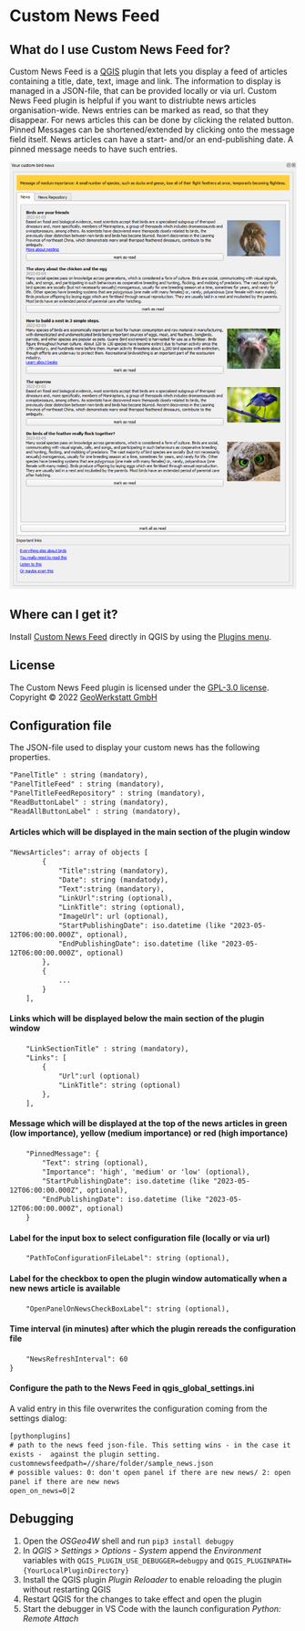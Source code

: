 # Custom News Feed

## What do I use Custom News Feed for?

Custom News Feed is a [QGIS](https://www.qgis.org/en/site/) plugin that lets you display a feed of articles containing a title, date, text, image and link. The information to display is managed in a JSON-file, that can be provided locally or via url.
Custom News Feed plugin is helpful if you want to distriubte news articles organisation-wide.
News entries can be marked as read, so that they disappear. For news articles this can be done by clicking the related button. Pinned Messages can be shortened/extended by clicking onto the message field itself.
News articles can have a start- and/or an end-publishing date. A pinned message needs to have such entries.

![](dockpane_preview.png)

## Where can I get it?

Install [Custom News Feed](https://plugins.qgis.org/plugins) directly in QGIS by using the [Plugins menu](http://docs.qgis.org/latest/en/docs/user_manual/plugins/plugins.html).

## License

The Custom News Feed plugin is licensed under the [GPL-3.0 license](LICENSE).
Copyright © 2022 [GeoWerkstatt GmbH](https://www.geowerkstatt.ch)

## Configuration file

The JSON-file used to display your custom news has the following properties.

    "PanelTitle" : string (mandatory),
    "PanelTitleFeed" : string (mandatory),
    "PanelTitleFeedRepository" : string (mandatory),
    "ReadButtonLabel" : string (mandatory),
    "ReadAllButtonLabel" : string (mandatory),

#### Articles which will be displayed in the main section of the plugin window

    "NewsArticles": array of objects [
            {
                "Title":string (mandatory),
                "Date": string (mandatody),
                "Text":string (mandatory),
                "LinkUrl":string (optional),
                "LinkTitle": string (optional),
                "ImageUrl": url (optional),
                "StartPublishingDate": iso.datetime (like "2023-05-12T06:00:00.000Z", optional),
                "EndPublishingDate": iso.datetime (like "2023-05-12T06:00:00.000Z", optional)
            },
            {
                ...
            }
        ],

#### Links which will be displayed below the main section of the plugin window

        "LinkSectionTitle" : string (mandatory),
        "Links": [
            {
                "Url":url (optional)
                "LinkTitle": string (optional)
            },
        ],

#### Message which will be displayed at the top of the news articles in green (low importance), yellow (medium importance) or red (high importance)

        "PinnedMessage": {
            "Text": string (optional),
            "Importance": 'high', 'medium' or 'low' (optional),
            "StartPublishingDate": iso.datetime (like "2023-05-12T06:00:00.000Z", optional),
            "EndPublishingDate": iso.datetime (like "2023-05-12T06:00:00.000Z", optional)
        }

#### Label for the input box to select configuration file (locally or via url)

        "PathToConfigurationFileLabel": string (optional),

#### Label for the checkbox to open the plugin window automatically when a new news article is available

        "OpenPanelOnNewsCheckBoxLabel": string (optional),

#### Time interval (in minutes) after which the plugin rereads the configuration file

        "NewsRefreshInterval": 60
    }

#### Configure the path to the News Feed in qgis_global_settings.ini

A valid entry in this file overwrites the configuration coming from the settings dialog:

```
[pythonplugins]
# path to the news feed json-file. This setting wins - in the case it exists -  against the plugin setting.
customnewsfeedpath=//share/folder/sample_news.json
# possible values: 0: don't open panel if there are new news/ 2: open panel if there are new news
open_on_news=0|2
```

## Debugging

1. Open the _OSGeo4W_ shell and run `pip3 install debugpy`
2. In _QGIS > Settings > Options - System_ append the _Environment_ variables with `QGIS_PLUGIN_USE_DEBUGGER=debugpy` and `QGIS_PLUGINPATH={YourLocalPluginDirectory}`
3. Install the QGIS plugin _Plugin Reloader_ to enable reloading the plugin without restarting QGIS
4. Restart QGIS for the changes to take effect and open the plugin
5. Start the debugger in VS Code with the launch configuration _Python: Remote Attach_
